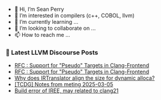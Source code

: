 - 👋 Hi, I’m Sean Perry
- 👀 I’m interested in compilers (c++, COBOL, llvm)
- 🌱 I’m currently learning ...
- 💞️ I’m looking to collaborate on ...
- 📫 How to reach me ...

<!---
s66perry/s66perry is a ✨ special ✨ repository because its `README.md` (this file) appears on your GitHub profile.
You can click the Preview link to take a look at your changes.
--->
### 📕 Latest LLVM Discourse Posts

<!-- DISCOURSE-LLVM:START -->
- [RFC : Support for &quot;Pseudo&quot; Targets in Clang-Frontend](https://discourse.llvm.org/t/rfc-support-for-pseudo-targets-in-clang-frontend/84704?page=2#post_22)
- [RFC : Support for &quot;Pseudo&quot; Targets in Clang-Frontend](https://discourse.llvm.org/t/rfc-support-for-pseudo-targets-in-clang-frontend/84704?page=2#post_21)
- [Why does IRTranslator align the size for dynamic alloca?](https://discourse.llvm.org/t/why-does-irtranslator-align-the-size-for-dynamic-alloca/85160#post_1)
- [[TCDG] Notes from meting 2025-03-05](https://discourse.llvm.org/t/tcdg-notes-from-meting-2025-03-05/85116#post_5)
- [Build error of IREE, may related to clang21](https://discourse.llvm.org/t/build-error-of-iree-may-related-to-clang21/85090#post_10)
<!-- DISCOURSE-LLVM:END -->
